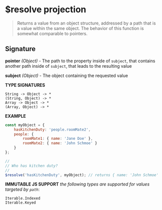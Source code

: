 # $resolve projection

> Returns a value from an object structure, addressed by a path that is a value within the same object. The behavior of this function is somewhat comparable to pointers.

## Signature

**pointer** *(Object)* - The path to the property inside of `subject`, that contains another path inside of `subject`, that leads to the resulting value

**subject** *(Object)* - The object containing the requested value

**TYPE SIGNATURES**
```
String -> Object -> *
(String, Object) -> *
Array -> Object -> *
(Array, Object) -> *
```

**EXAMPLE**
```js
const myObject = {
	hasKitchenDuty: 'people.roomMate2',
    people: {
        roomMate1: { name: 'Jane Doe' },
        roomMate2: { name: 'John Schmoe' }
    }
};

//
// Who has kitchen duty?
//
$resolve('hasKitchenDuty', myObject); // returns { name: 'John Schmoe' }
```

**IMMUTABLE JS SUPPORT**
*the following types are supported for values targeted by `path`*:
```
Iterable.Indexed
Iterable.Keyed
```
